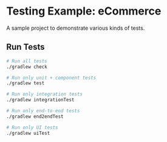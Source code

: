 # Testing Example: eCommerce

A sample project to demonstrate various kinds of tests.

## Run Tests

```sh
# Run all tests 
./gradlew check

# Run only unit + component tests
./gradlew test

# Run only integration tests
./gradlew integrationTest

# Run only end-to-end tests
./gradlew end2endTest

# Run only UI tests
./gradlew uiTest
```
